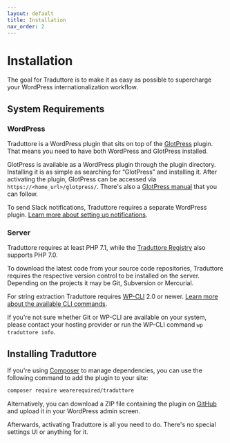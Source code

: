```yaml
---
layout: default
title: Installation
nav_order: 2
---
```


# Installation

The goal for Traduttore is to make it as easy as possible to supercharge your WordPress internationalization workflow.

## System Requirements

### WordPress

Traduttore is a WordPress plugin that sits on top of the [GlotPress](https://glotpress.org/) plugin. That means you need to have both WordPress and GlotPress installed.

GlotPress is available as a WordPress plugin through the plugin directory. Installing it is as simple as searching for “GlotPress” and installing it. After activating the plugin, GlotPress can be accessed via `https://<home_url>/glotpress/`. There's also a [GlotPress manual](https://glotpress.blog/the-manual/) that you can follow.

To send Slack notifications, Traduttore requires a separate WordPress plugin. [Learn more about setting up notifications](notifications.md).

### Server

Traduttore requires at least PHP 7.1, while the [Traduttore Registry](https://github.com/wearerequired/traduttore-registry) also supports PHP 7.0.

To download the latest code from your source code repositories, Traduttore requires the respective version control to be installed on the server. Depending on the projects it may be Git, Subversion or Mercurial.

For string extraction Traduttore requires [WP-CLI](https://wp-cli.org/) 2.0 or newer. [Learn more about the available CLI commands](cli.md).

If you're not sure whether Git or WP-CLI are available on your system, please contact your hosting provider or run the WP-CLI command `wp traduttore info`.

## Installing Traduttore

If you're using [Composer](https://getcomposer.org/) to manage dependencies, you can use the following command to add the plugin to your site:

```bash
composer require wearerequired/traduttore
```

Alternatively, you can download a ZIP file containing the plugin on [GitHub](https://github.com/wearerequired/traduttore) and upload it in your WordPress admin screen.

Afterwards, activating Traduttore is all you need to do. There's no special settings UI or anything for it.
